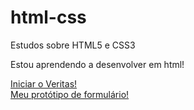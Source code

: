 # html-css
 Estudos sobre HTML5 e CSS3

 Estou aprendendo a desenvolver em html!

<a href="https://lucas-lion.github.io/html-css/Atividades/11%20Veritas/index">Iniciar o Veritas!</a> <br>
<a href="https://lucas-lion.github.io/Html-css/Atividades/15%20formularios/index.html">Meu protótipo de formulário!</a>